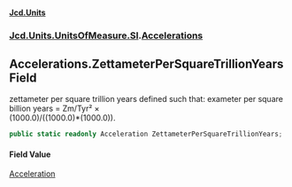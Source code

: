 #### [Jcd.Units](index.md 'index')
### [Jcd.Units.UnitsOfMeasure.SI](Jcd.Units.UnitsOfMeasure.SI.md 'Jcd.Units.UnitsOfMeasure.SI').[Accelerations](Accelerations.md 'Jcd.Units.UnitsOfMeasure.SI.Accelerations')

## Accelerations.ZettameterPerSquareTrillionYears Field

zettameter per square trillion years defined such that: exameter per square billion years = Zm/Tyr² ×  
(1000.0)/((1000.0)*(1000.0)).

```csharp
public static readonly Acceleration ZettameterPerSquareTrillionYears;
```

#### Field Value
[Acceleration](Acceleration.md 'Jcd.Units.UnitTypes.Acceleration')